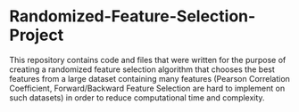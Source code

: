 # Randomized-Feature-Selection-Project
This repository contains code and files that were written for the purpose of creating a randomized feature selection algorithm that chooses the best features from a large dataset containing many features (Pearson Correlation Coefficient, Forward/Backward Feature Selection are hard to implement on such datasets) in order to reduce computational time and complexity.
